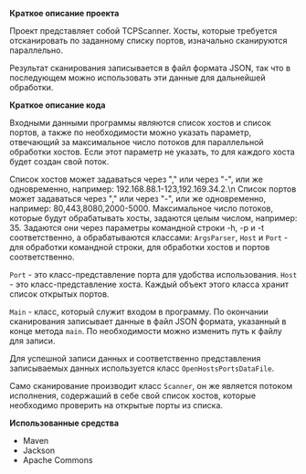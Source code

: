**Краткое описание проекта**

Проект представляет собой TCPScanner. Хосты, которые требуется
отсканировать по заданному списку портов, изначально сканируются параллельно.

Результат сканирования записывается в файл формата JSON, так что
в последующем можно использовать эти данные для дальнейшей обработки.

**Краткое описание кода** 

Входными данными программы являются список хостов и список портов, а также по необходимости
можно указать параметр, отвечающий за максимальное число потоков для параллельной обработки хостов.
Если этот параметр не указать, то для каждого хоста будет создан свой поток.

Список хостов может задаваться через "," или через "-", или же одновременно, например: 192.168.88.1-123,192.169.34.2.\n 
Список портов может задаваться через "," или через "-", или же одновременно, например: 80,443,8080,2000-5000. 
Максимальное число потоков, которые будут обрабатывать хосты, задаются целым числом, например: 35. 
Задаются они через параметры командной строки -h, -p и -t соответственно, а обрабатываются классами:
`ArgsParser`, `Host` и `Port` - для обработки командной строки, для обработки хостов и портов соответственно.

`Port` - это класс-представление порта для удобства использования.
`Host` - это класс-представление хоста. Каждый объект этого класса хранит список открытых портов.

`Main` - класс, который служит входом в программу. По окончании сканирования записывает данные в файл JSON формата,
указанный в конце метода `main`. По необходимости можно изменить путь к файлу для записи.

Для успешной записи данных и соответственно представления записываемых данных используется класс `OpenHostsPortsDataFile`.

Само сканирование производит класс `Scanner`, он же является потоком исполнения, содержаший в себе свой список хостов,
которые необходимо проверить на открытые порты из списка.

**Использованные средства**

* Maven
* Jackson
* Apache Commons
